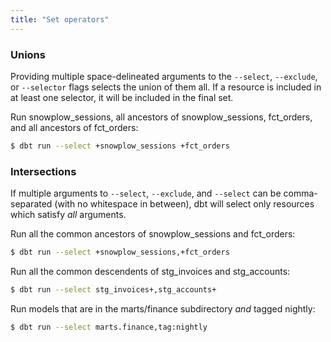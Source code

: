 ```yaml
---
title: "Set operators"
---
```


### Unions
Providing multiple space-delineated arguments to the `--select`, `--exclude`, or `--selector` flags selects
the union of them all. If a resource is included in at least one selector, it will be
included in the final set.

Run snowplow_sessions, all ancestors of snowplow_sessions, fct_orders, and all ancestors of fct_orders:


  ```bash
  $ dbt run --select +snowplow_sessions +fct_orders
  ```

### Intersections

If multiple arguments to `--select`, `--exclude`, and `--select` can be comma-separated (with no whitespace in between),
dbt will select only resources which satisfy _all_ arguments.

Run all the common ancestors of snowplow_sessions and fct_orders:


  ```bash
  $ dbt run --select +snowplow_sessions,+fct_orders
  ```


Run all the common descendents of stg_invoices and stg_accounts:


  ```bash
  $ dbt run --select stg_invoices+,stg_accounts+
  ```


Run models that are in the marts/finance subdirectory *and* tagged nightly:


  ```bash
  $ dbt run --select marts.finance,tag:nightly
  ```
